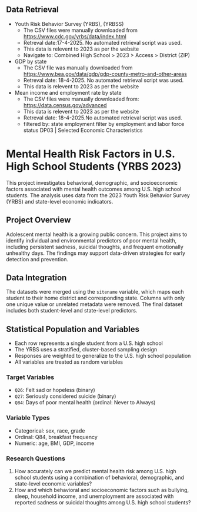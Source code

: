 ## Data Retrieval

- Youth Risk Behavior Survey (YRBS),  (YRBSS)   
    *   The CSV files were manually downloaded from https://www.cdc.gov/yrbs/data/index.html 
    *   Retreval date:17-4-2025. No automated retrieval script was used.
    *   This data is relevent to 2023 as per the website
    *   Navigate to: Combined High School > 2023 > Access > District (ZIP)
- GDP by state
    *   The CSV file was manually downloaded from https://www.bea.gov/data/gdp/gdp-county-metro-and-other-areas 
    *   Retreval date: 18-4-2025. No automated retrieval script was used.
    *   This data is relevent to 2023 as per the website
- Mean income and employment rate by state 
    *   The CSV files were manually downloaded from: https://data.census.gov/advanced
    *   This data is relevent to 2023 as per the website
    *   Retreval date: 18-4-2025.No automated retrieval script was used.
    *   filtered by: 
            state
            employment
            filter by employment and labor force status
            DP03 | Selected Economic Characteristics

# Mental Health Risk Factors in U.S. High School Students (YRBS 2023)

This project investigates behavioral, demographic, and socioeconomic factors associated with mental health outcomes among U.S. high school students. The analysis uses data from the 2023 Youth Risk Behavior Survey (YRBS) and state-level economic indicators.

## Project Overview

Adolescent mental health is a growing public concern. This project aims to identify individual and environmental predictors of poor mental health, including persistent sadness, suicidal thoughts, and frequent emotionally unhealthy days. The findings may support data-driven strategies for early detection and prevention.

## Data Integration

The datasets were merged using the `sitename` variable, which maps each student to their home district and corresponding state. Columns with only one unique value or unrelated metadata were removed. The final dataset includes both student-level and state-level predictors.

## Statistical Population and Variables

- Each row represents a single student from a U.S. high school
- The YRBS uses a stratified, cluster-based sampling design
- Responses are weighted to generalize to the U.S. high school population
- All variables are treated as random variables

### Target Variables

- `Q26`: Felt sad or hopeless (binary)
- `Q27`: Seriously considered suicide (binary)
- `Q84`: Days of poor mental health (ordinal: Never to Always)

### Variable Types

- Categorical: sex, race, grade
- Ordinal: Q84, breakfast frequency
- Numeric: age, BMI, GDP, income

### Research Questions
1. How accurately can we predict mental health risk among U.S. high school students using a combination of behavioral, demographic, and state-level economic variables?
2. How and which behavioral and socioeconomic factors  such as bullying, sleep, household income, and unemployment are associated with reported sadness or suicidal thoughts among U.S. high school students?
